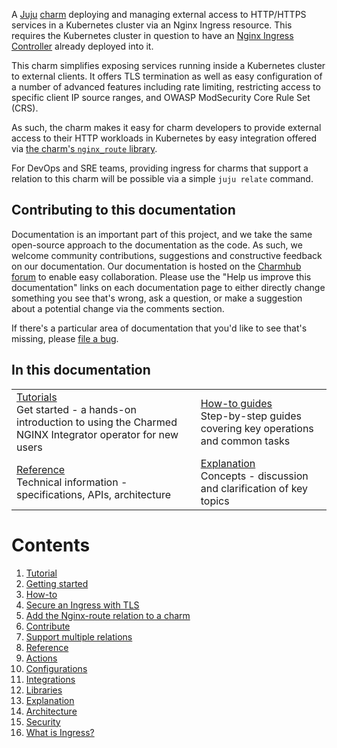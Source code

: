 A [Juju](https://juju.is/) [charm](https://documentation.ubuntu.com/juju/3.6/reference/charm/) deploying and managing external access to HTTP/HTTPS services in a Kubernetes cluster via an Nginx Ingress resource. This requires the Kubernetes cluster in question to have an [Nginx Ingress Controller](https://docs.nginx.com/nginx-ingress-controller/) already deployed into it.

This charm simplifies exposing services running inside a Kubernetes cluster to external clients. It offers TLS termination as well as easy configuration of a number of advanced features including rate limiting, restricting access to specific client IP source ranges, and OWASP ModSecurity Core Rule Set (CRS).

As such, the charm makes it easy for charm developers to provide external access to their HTTP workloads in Kubernetes by easy integration offered via [the charm's `nginx_route` library](https://charmhub.io/nginx-ingress-integrator/libraries/nginx_route).

For DevOps and SRE teams, providing ingress for charms that support a relation to this charm will be possible via a simple `juju relate` command.

## Contributing to this documentation

Documentation is an important part of this project, and we take the same open-source approach to the documentation as the code. As such, we welcome community contributions, suggestions and constructive feedback on our documentation. Our documentation is hosted on the [Charmhub forum](https://discourse.charmhub.io/t/nginx-ingress-integrator-docs-index/4511) to enable easy collaboration. Please use the "Help us improve this documentation" links on each documentation page to either directly change something you see that's wrong, ask a question, or make a suggestion about a potential change via the comments section.

If there's a particular area of documentation that you'd like to see that's missing, please [file a bug](https://github.com/canonical/nginx-ingress-integrator-operator/issues).

## In this documentation

| | |
|--|--|
|  [Tutorials](https://charmhub.io/nginx-ingress-integrator/docs/getting-started)</br>  Get started - a hands-on introduction to using the Charmed NGINX Integrator operator for new users </br> |  [How-to guides](https://charmhub.io/nginx-ingress-integrator/docs/secure-an-ingress-with-tls) </br> Step-by-step guides covering key operations and common tasks |
| [Reference](https://charmhub.io/nginx-ingress-integrator/actions) </br> Technical information - specifications, APIs, architecture | [Explanation](https://charmhub.io/nginx-ingress-integrator/docs/architecture) </br> Concepts - discussion and clarification of key topics  |

# Contents

1. [Tutorial](tutorial)
  1. [Getting started](tutorial/tutorial.md)
1. [How-to](how-to)
  1. [Secure an Ingress with TLS](how-to/secure-an-ingress-with-tls.md)
  1. [Add the Nginx-route relation to a charm](how-to/add-the-nginx-route-relation.md)
  1. [Contribute](how-to/contribute.md)
  1. [Support multiple relations](how-to/support-multiple-relations.md)
1. [Reference](reference)
  1. [Actions](https://charmhub.io/nginx-ingress-integrator/actions)
  1. [Configurations](https://charmhub.io/nginx-ingress-integrator/configurations)
  1. [Integrations](reference/Integrations.md)
  1. [Libraries](https://charmhub.io/nginx-ingress-integrator/libraries/ingress)
1. [Explanation](explanation)
  1. [Architecture](explanation/architecture.md)
  1. [Security](explanation/security.md)
  1. [What is Ingress?](explanation/what-is-ingress.md)
